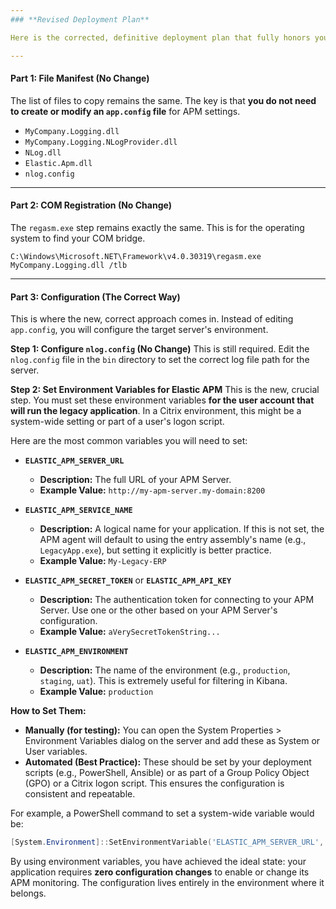 ```yaml
---
### **Revised Deployment Plan**

Here is the corrected, definitive deployment plan that fully honors your loose coupling principle.

---
```

#### **Part 1: File Manifest (No Change)**

The list of files to copy remains the same. The key is that **you do not need to create or modify an `app.config` file** for APM settings.

*   `MyCompany.Logging.dll`
*   `MyCompany.Logging.NLogProvider.dll`
*   `NLog.dll`
*   `Elastic.Apm.dll`
*   `nlog.config`

---
#### **Part 2: COM Registration (No Change)**

The `regasm.exe` step remains exactly the same. This is for the operating system to find your COM bridge.

```shell
C:\Windows\Microsoft.NET\Framework\v4.0.30319\regasm.exe MyCompany.Logging.dll /tlb
```

---
#### **Part 3: Configuration (The Correct Way)**

This is where the new, correct approach comes in. Instead of editing `app.config`, you will configure the target server's environment.

**Step 1: Configure `nlog.config` (No Change)**
This is still required. Edit the `nlog.config` file in the `bin` directory to set the correct log file path for the server.

**Step 2: Set Environment Variables for Elastic APM**
This is the new, crucial step. You must set these environment variables **for the user account that will run the legacy application**. In a Citrix environment, this might be a system-wide setting or part of a user's logon script.

Here are the most common variables you will need to set:

*   **`ELASTIC_APM_SERVER_URL`**
    *   **Description:** The full URL of your APM Server.
    *   **Example Value:** `http://my-apm-server.my-domain:8200`

*   **`ELASTIC_APM_SERVICE_NAME`**
    *   **Description:** A logical name for your application. If this is not set, the APM agent will default to using the entry assembly's name (e.g., `LegacyApp.exe`), but setting it explicitly is better practice.
    *   **Example Value:** `My-Legacy-ERP`

*   **`ELASTIC_APM_SECRET_TOKEN`** or **`ELASTIC_APM_API_KEY`**
    *   **Description:** The authentication token for connecting to your APM Server. Use one or the other based on your APM Server's configuration.
    *   **Example Value:** `aVerySecretTokenString...`

*   **`ELASTIC_APM_ENVIRONMENT`**
    *   **Description:** The name of the environment (e.g., `production`, `staging`, `uat`). This is extremely useful for filtering in Kibana.
    *   **Example Value:** `production`

**How to Set Them:**
*   **Manually (for testing):** You can open the System Properties > Environment Variables dialog on the server and add these as System or User variables.
*   **Automated (Best Practice):** These should be set by your deployment scripts (e.g., PowerShell, Ansible) or as part of a Group Policy Object (GPO) or a Citrix logon script. This ensures the configuration is consistent and repeatable.

For example, a PowerShell command to set a system-wide variable would be:
```powershell
[System.Environment]::SetEnvironmentVariable('ELASTIC_APM_SERVER_URL', 'http://my-apm-server:8200', 'Machine')
```

By using environment variables, you have achieved the ideal state: your application requires **zero configuration changes** to enable or change its APM monitoring. The configuration lives entirely in the environment where it belongs.